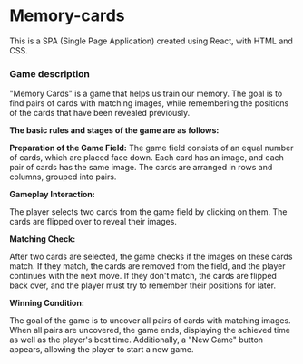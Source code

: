 # Memory-cards

This is a SPA (Single Page Application) created using React, with HTML and CSS.

### Game description
"Memory Cards" is a game that helps us train our memory. The goal is to find pairs of cards with matching images, while remembering the positions of the cards that have been revealed previously.


**The basic rules and stages of the game are as follows:**

**Preparation of the Game Field:**
The game field consists of an equal number of cards, which are placed face down. Each card has an image, and each pair of cards has the same image. The cards are arranged in rows and columns, grouped into pairs.

**Gameplay Interaction:**

The player selects two cards from the game field by clicking on them. The cards are flipped over to reveal their images.

**Matching Check:**

After two cards are selected, the game checks if the images on these cards match. If they match, the cards are removed from the field, and the player continues with the next move. If they don't match, the cards are flipped back over, and the player must try to remember their positions for later.

**Winning Condition:**

The goal of the game is to uncover all pairs of cards with matching images. When all pairs are uncovered, the game ends, displaying the achieved time as well as the player's best time. Additionally, a "New Game" button appears, allowing the player to start a new game.
